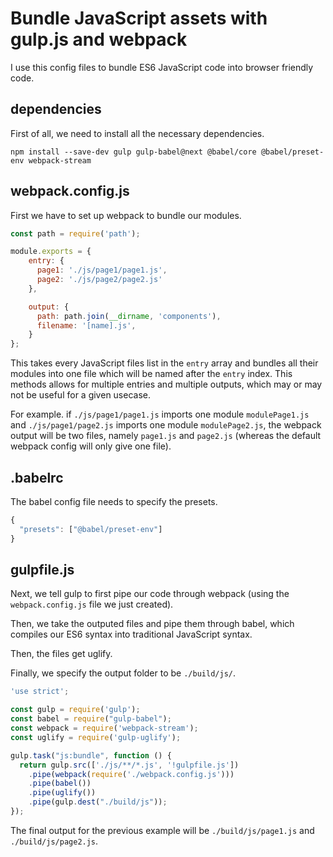 # Bundle JavaScript assets with gulp.js and webpack

I use this config files to bundle ES6 JavaScript code into browser friendly code.

## dependencies
First of all, we need to install all the necessary dependencies.
```
npm install --save-dev gulp gulp-babel@next @babel/core @babel/preset-env webpack-stream
```

## webpack.config.js
First we have to set up webpack to bundle our modules.
```javascript
const path = require('path');

module.exports = {
    entry: {
      page1: './js/page1/page1.js',
      page2: './js/page2/page2.js'
    },

    output: {
      path: path.join(__dirname, 'components'),
      filename: '[name].js',
    }
};
```

This takes every JavaScript files list in the `entry` array and bundles all their modules into one file which will be named after the `entry` index.  This methods allows for multiple entries and multiple outputs, which may or may not be useful for a given usecase.

For example. if `./js/page1/page1.js` imports one module `modulePage1.js` and `./js/page1/page2.js` imports one module `modulePage2.js`, the webpack output will be two files, namely `page1.js` and `page2.js` (whereas the default webpack config will only give one file).

## .babelrc
The babel config file needs to specify the presets.
```javascript
{
  "presets": ["@babel/preset-env"]
}
```
## gulpfile.js
Next, we tell gulp to first pipe our code through webpack (using the `webpack.config.js` file we just created).

Then, we take the outputed files and pipe them through babel, which compiles our ES6 syntax into traditional JavaScript syntax.

Then, the files get uglify.

Finally, we specify the output folder to be `./build/js/`.
```javascript
'use strict';

const gulp = require('gulp');
const babel = require("gulp-babel");
const webpack = require('webpack-stream');
const uglify = require('gulp-uglify');

gulp.task("js:bundle", function () {
  return gulp.src(['./js/**/*.js', '!gulpfile.js'])
    .pipe(webpack(require('./webpack.config.js')))
    .pipe(babel())
    .pipe(uglify())
    .pipe(gulp.dest("./build/js"));
});
```

The final output for the previous example will be `./build/js/page1.js` and `./build/js/page2.js`.
